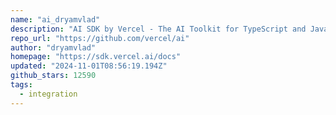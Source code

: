 ```yaml
---
name: "ai_dryamvlad"
description: "AI SDK by Vercel - The AI Toolkit for TypeScript and JavaScript"
repo_url: "https://github.com/vercel/ai"
author: "dryamvlad"
homepage: "https://sdk.vercel.ai/docs"
updated: "2024-11-01T08:56:19.194Z"
github_stars: 12590
tags: 
  - integration
---
```

